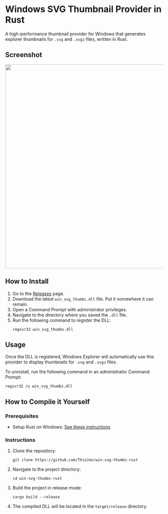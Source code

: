 # Windows SVG Thumbnail Provider in Rust

A high-performance thumbnail provider for Windows that generates explorer thumbnails for `.svg` and `.svgz` files, written in Rust.

## Screenshot
<p align="center">
<img width=650 src=https://github.com/user-attachments/assets/67050436-809e-437b-9c17-4cdeeb386450>
</p>

## How to Install

1.  Go to the [Releases](https://github.com/ThioJoe/win-svg-thumbs-rust/releases) page.
2.  Download the latest `win_svg_thumbs.dll` file. Put it somewhere it can remain.
3.  Open a Command Prompt with administrator privileges.
4.  Navigate to the directory where you saved the `.dll` file.
5.  Run the following command to register the DLL:
    ```
    regsvr32 win_svg_thumbs.dll
    ```

## Usage

Once the DLL is registered, Windows Explorer will automatically use this provider to display thumbnails for `.svg` and `.svgz` files.

To uninstall, run the following command in an administrator Command Prompt:
  ```
  regsvr32 /u win_svg_thumbs.dll
  ```

## How to Compile it Yourself

### Prerequisites

* Setup Rust on Windows: [See these instructions](https://learn.microsoft.com/en-us/windows/dev-environment/rust/setup)

### Instructions

1.  Clone the repository:
    ```
    git clone https://github.com/ThioJoe/win-svg-thumbs-rust
    ```
2.  Navigate to the project directory:
    ```
    cd win-svg-thumbs-rust
    ```
3.  Build the project in release mode:
    ```
    cargo build --release
    ```
4.  The compiled DLL will be located in the `target/release` directory.
